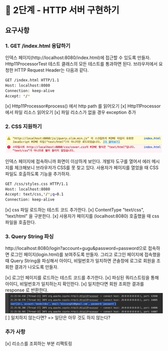 # 🚀 2단계 - HTTP 서버 구현하기

## 요구사항 
### 1. GET /index.html 응답하기
   인덱스 페이지(http://localhost:8080/index.html)에 접근할 수 있도록 만들자.
   Http11ProcessorTest 테스트 클래스의 모든 테스트를 통과하면 된다.
   브라우저에서 요청한 HTTP Request Header는 다음과 같다.

```bash
GET /index.html HTTP/1.1
Host: localhost:8080
Connection: keep-alive
Accept: */*
```

[x] Http11Processor#process() 에서 http path 를 읽어오기 
[x] Http11Processor 에서 파일 리소스 읽어오기
[x] 파일 리소스가 없을 경우 exception 추가

### 2. CSS 지원하기
![img.png](img.png)

인덱스 페이지에 접속하니까 화면이 이상하게 보인다.
개발자 도구를 열어서 에러 메시지를 체크해보니 브라우저가 CSS를 못 찾고 있다.
사용자가 페이지를 열었을 때 CSS 파일도 호출하도록 기능을 추가하자.

```bash
GET /css/styles.css HTTP/1.1
Host: localhost:8080
Accept: text/css,*/*;q=0.1
Connection: keep-alive
```

[x] css 파일 로드하는 테스트 코드 추가한다.
[x] ContentType "text/css", "text/html" 을 구분한다.
[x] 사용자가 페이지를 (localhost:8080) 호출했을 때 css 파일을 호출한다.

### 3. Query String 파싱
   http://localhost:8080/login?account=gugu&password=password으로 접속하면 로그인 페이지(login.html)를 보여주도록 만들자.
   그리고 로그인 페이지에 접속했을 때 Query String을 파싱해서 아이디, 비밀번호가 일치하면 콘솔창에 로그로 회원을 조회한 결과가 나오도록 만들자.

[x] 로그인 페이지를 로드하는 테스트 코드를 추가한다.
[x] 파싱된 쿼리스트링을 통해 아이디, 비밀번호가 일치하는지 확인한다.
[x] 일치한다면 회원 조회한 결과를 response 로 반환한다.
![img_1.png](img_1.png)
[ ] 일치하지 않는다면? => 일단은 아무 것도 하지 않는다?

### 추가 사항
[x] 리소스를 조회하는 부분 리팩토링

